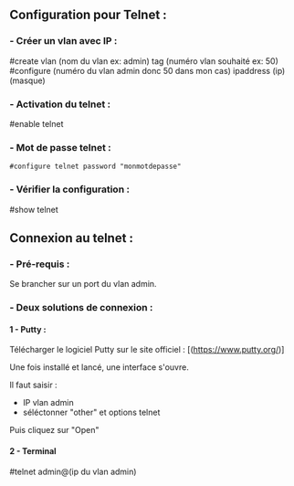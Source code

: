 ## Configuration pour Telnet :

### - Créer un vlan avec IP :

  #create vlan (nom du vlan ex: admin) tag (numéro vlan souhaité ex: 50)
  #configure (numéro du vlan admin donc 50 dans mon cas) ipaddress (ip) (masque)

### - Activation du telnet :

  #enable telnet

### - Mot de passe telnet :

    #configure telnet password "monmotdepasse"

### - Vérifier la configuration :

  #show telnet


## Connexion au telnet :

### - Pré-requis :

Se brancher sur un port du vlan admin.

### - Deux solutions de connexion :

#### 1 - Putty :

Télécharger le logiciel Putty sur le site officiel : [(https://www.putty.org/)]

Une fois installé et lancé, une interface s'ouvre.

Il faut saisir :
  - IP vlan admin
  - séléctonner "other" et options telnet

Puis cliquez sur "Open"

#### 2 - Terminal

  #telnet admin@(ip du vlan admin)
